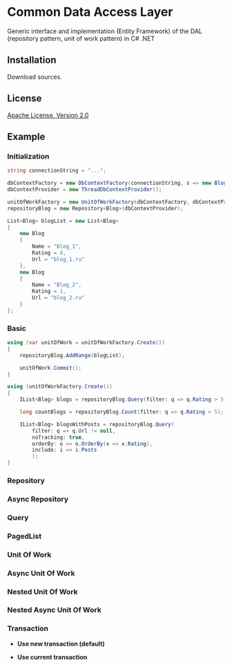 Common Data Access Layer
==========

Generic interface and implementation (Entity Framework) of the DAL (repository pattern, unit of work pattern) in C# .NET


Installation
------------
Download sources.

License
------------
[Apache License, Version 2.0](http://www.apache.org/licenses/LICENSE-2.0)

Example
------------

### Initialization

```csharp
string connectionString = "...";

dbContextFactory = new DbContextFactory(connectionString, s => new BlogContext(s));
dbContextProvider = new ThreadDbContextProvider();

unitOfWorkFactory = new UnitOfWorkFactory(dbContextFactory, dbContextProvider);
repositoryBlog = new Repository<Blog>(dbContextProvider);
```


```csharp
List<Blog> blogList = new List<Blog>
{
    new Blog
    {
        Name = "Blog_1",
        Rating = 8,
        Url = "blog_1.ru"
    },
    new Blog
    {
        Name = "Blog_2",
        Rating = 1,
        Url = "blog_2.ru"
    }
};
```

### Basic 

```csharp
using (var unitOfWork = unitOfWorkFactory.Create())
{
    repositoryBlog.AddRange(blogList);

    unitOfWork.Commit();
}

using (unitOfWorkFactory.Create())
{
    IList<Blog> blogs = repositoryBlog.Query(filter: q => q.Rating > 5);

    long countBlogs = repositoryBlog.Count(filter: q => q.Rating > 5);

    IList<Blog> blogsWithPosts = repositoryBlog.Query(
        filter: q => q.Url != null,
        noTracking: true,
        orderBy: o => o.OrderBy(x => x.Rating),
        include: i => i.Posts
        );
}
```

### Repository


### Async Repository


### Query


### PagedList


### Unit Of Work


### Async Unit Of Work


### Nested Unit Of Work


### Nested Async Unit Of Work


### Transaction
*  **Use new transaction (default)**


*  **Use current transaction**

